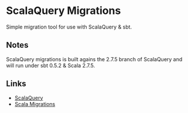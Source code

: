 # ScalaQuery Migrations

Simple migration tool for use with ScalaQuery & sbt.


## Notes

ScalaQuery migrations is built agains the 2.7.5 branch of ScalaQuery and will run under sbt 0.5.2 & Scala 2.7.5.


## Links
 
* [ScalaQuery](http://github.com/szeiger/scala-query/tree/master)
* [Scala Migrations](http://code.google.com/p/scala-migrations/)

